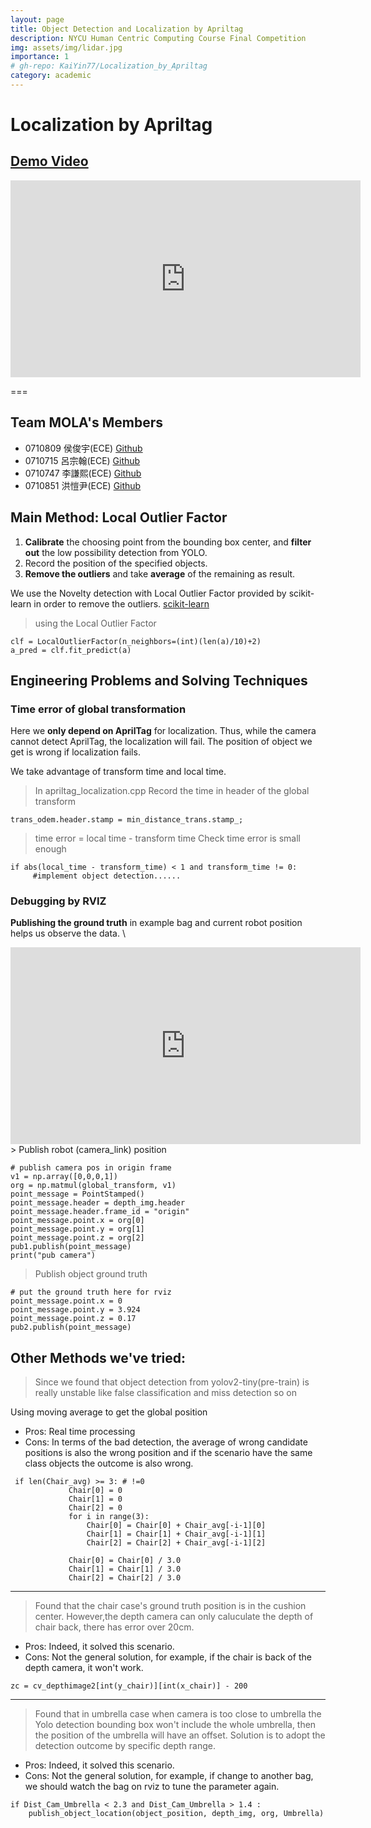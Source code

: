 ```yaml
---
layout: page
title: Object Detection and Localization by Apriltag
description: NYCU Human Centric Computing Course Final Competition
img: assets/img/lidar.jpg
importance: 1
# gh-repo: KaiYin77/Localization_by_Apriltag
category: academic
---
```


# Localization by Apriltag

## [Demo Video](https://youtu.be/BF3L9FirbP4)

<iframe width="560" height="315" src="https://www.youtube.com/embed/BF3L9FirbP4?si=HAzF6W5fGLqNlKhb" title="YouTube video player" frameborder="0" allow="accelerometer; autoplay; clipboard-write; encrypted-media; gyroscope; picture-in-picture; web-share" allowfullscreen></iframe>

===

Team MOLA's Members
---

- 0710809 侯俊宇(ECE) [Github](https://github.com/jerry8137)
- 0710715 呂宗翰(ECE) [Github](https://github.com/Lu-Zong-Han)
- 0710747 李謙熙(ECE) [Github](https://github.com/Jackie890621)
- 0710851 洪愷尹(ECE) [Github](https://github.com/KaiYin77)

Main Method: Local Outlier Factor
---
1. **Calibrate** the choosing point from the bounding box center, and **filter out** the low possibility detection from YOLO.
2. Record the position of the specified objects. 
3. **Remove the outliers** and take **average** of the remaining as result.

We use the Novelty detection with Local Outlier Factor provided by scikit-learn in order to remove the outliers.
[scikit-learn](https://scikit-learn.org/stable/modules/outlier_detection.html)

> using the Local Outlier Factor

```python=
clf = LocalOutlierFactor(n_neighbors=(int)(len(a)/10)+2)
a_pred = clf.fit_predict(a)
```

## Engineering Problems and Solving Techniques
### Time error of global transformation
Here we **only depend on AprilTag** for localization. Thus, while the camera cannot detect AprilTag, the localization will fail.
The position of object we get is wrong if localization fails.

We take advantage of transform time and local time.

>In apriltag_localization.cpp
>Record the time in header of the global transform
```python=
trans_odem.header.stamp = min_distance_trans.stamp_;
```
> time error = local time - transform time
> Check time error is small enough

```python=
if abs(local_time - transform_time) < 1 and transform_time != 0:
     #implement object detection......
```

### Debugging by RVIZ
**Publishing the ground truth** in example bag and current robot position helps us observe the data. \\
<iframe width="560" height="315" src="https://www.youtube.com/embed/BF3L9FirbP4?si=OHeGIuDme7xUDiY6" title="YouTube video player" frameborder="0" allow="accelerometer; autoplay; clipboard-write; encrypted-media; gyroscope; picture-in-picture; web-share" referrerpolicy="strict-origin-when-cross-origin" allowfullscreen></iframe>
> Publish robot (camera_link) position

```python=
# publish camera pos in origin frame
v1 = np.array([0,0,0,1])
org = np.matmul(global_transform, v1)
point_message = PointStamped()
point_message.header = depth_img.header
point_message.header.frame_id = "origin"
point_message.point.x = org[0]
point_message.point.y = org[1]
point_message.point.z = org[2]
pub1.publish(point_message)
print("pub camera")
```

> Publish object ground truth


```python=
# put the ground truth here for rviz
point_message.point.x = 0
point_message.point.y = 3.924
point_message.point.z = 0.17
pub2.publish(point_message)
```

Other Methods we've tried: 
---
> Since we found that object detection from yolov2-tiny(pre-train) is really unstable like false classification and miss detection so on

Using moving average to get the global position
* Pros: Real time processing
* Cons: In terms of the bad detection, the average of wrong candidate positions is also the wrong position and if the scenario have the same class objects the outcome is also wrong.
```python=
 if len(Chair_avg) >= 3: # !=0
             Chair[0] = 0
             Chair[1] = 0
             Chair[2] = 0
             for i in range(3):
                 Chair[0] = Chair[0] + Chair_avg[-i-1][0]
                 Chair[1] = Chair[1] + Chair_avg[-i-1][1]
                 Chair[2] = Chair[2] + Chair_avg[-i-1][2]

             Chair[0] = Chair[0] / 3.0
             Chair[1] = Chair[1] / 3.0
             Chair[2] = Chair[2] / 3.0
```
---

> Found that the chair case's ground truth position is in the cushion center. 
> However,the depth camera can only caluculate the depth of chair back, there has error over 20cm.
* Pros: Indeed, it solved this scenario.
* Cons: Not the general solution, for example, if the chair is back of the depth camera, it won't work.
```python=
zc = cv_depthimage2[int(y_chair)][int(x_chair)] - 200
```
---

> Found that in umbrella case when camera is too close to umbrella the Yolo detection bounding box won't include the whole umbrella, then the position of the umbrella will have an offset.
> Solution is to adopt the detection outcome by specific depth range. 
* Pros: Indeed, it solved this scenario.
* Cons: Not the general solution, for example, if change to another bag, we should watch the bag on rviz to tune the parameter again.
```python=
if Dist_Cam_Umbrella < 2.3 and Dist_Cam_Umbrella > 1.4 :
    publish_object_location(object_position, depth_img, org, Umbrella)
```
